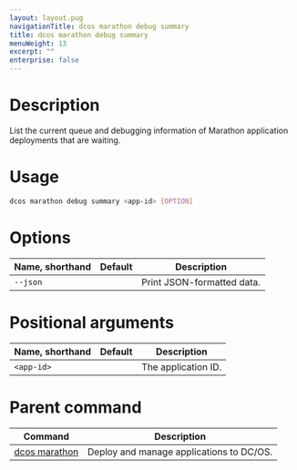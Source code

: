 ```yaml
---
layout: layout.pug
navigationTitle: dcos marathon debug summary
title: dcos marathon debug summary
menuWeight: 13
excerpt: ""
enterprise: false
---
```

<!-- This source repo for this topic is https://github.com/dcos/dcos-docs -->

# Description

List the current queue and debugging information of Marathon application deployments that are waiting.

# Usage

```bash
dcos marathon debug summary <app-id> [OPTION]
```

# Options

| Name, shorthand | Default | Description                |
| --------------- | ------- | -------------------------- |
| `--json`        |         | Print JSON-formatted data. |

# Positional arguments

| Name, shorthand  | Default | Description         |
| ---------------- | ------- | ------------------- |
| `<app-id>` |         | The application ID. |

# Parent command

| Command                                                     | Description                              |
| ----------------------------------------------------------- | ---------------------------------------- |
| [dcos marathon](/1.10/cli/command-reference/dcos-marathon/) | Deploy and manage applications to DC/OS. |

<!-- # Examples -->